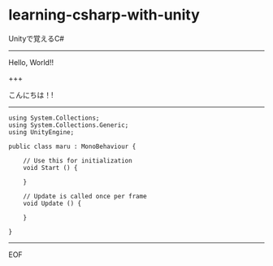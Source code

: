 # learning-csharp-with-unity
Unityで覚えるC#

---

Hello, World!!

+++

こんにちは！!

---

```
using System.Collections;
using System.Collections.Generic;
using UnityEngine;

public class maru : MonoBehaviour {

	// Use this for initialization
	void Start () {
		
	}
	
	// Update is called once per frame
	void Update () {
		
	}
    
}
```

---

EOF
